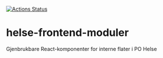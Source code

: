 [![Actions Status](https://github.com/navikt/helse-frontend-moduler/workflows/storybook/badge.svg)](https://github.com/navikt/helse-frontend-moduler/actions)

# helse-frontend-moduler
Gjenbrukbare React-komponenter for interne flater i PO Helse
